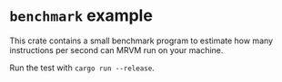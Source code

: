 # `benchmark` example

This crate contains a small benchmark program to estimate how many instructions per second can MRVM run on your machine.

Run the test with `cargo run --release`.